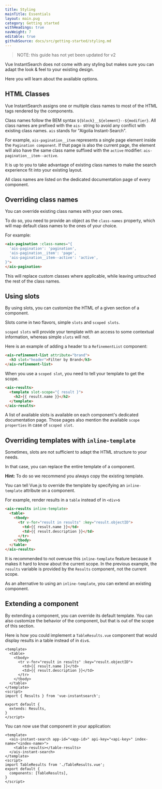```yaml
---
title: Styling
mainTitle: Essentials
layout: main.pug
category: Getting started
withHeadings: true
navWeight: 7
editable: true
githubSource: docs/src/getting-started/styling.md
---
```

> NOTE: this guide has not yet been updated for v2

Vue InstantSearch does not come with any styling but makes sure you can adapt the look & feel to your existing design.

Here you will learn about the available options.

## HTML Classes

Vue InstantSearch assigns one or multiple class names to most of the HTML tags rendered by the components.

Class names follow the BEM syntax `${block}__${element}--${modifier}`. 
All class names are prefixed with the `ais-` string to avoid any conflict with existing class names.
`ais` stands for "Algolia Instant-Search".

For example, `ais-pagination__item` represents a single page element inside the `Pagination component`.
If that page is also the current page, the element will also have the same class name suffixed with the `active` modifier: `ais-pagination__item--active`.

It is up to you to take advantage of existing class names to make the search experience fit into your existing layout.

All class names are listed on the dedicated documentation page of every component.

## Overriding class names

You can override existing class names with your own ones.

To do so, you need to provide an object as the `class-names` property, which will map default class names to the ones of your choice.

For example:

```html
<ais-pagination :class-names="{
  'ais-pagination': 'pagination',
  'ais-pagination__item': 'page',
  'ais-pagination__item--active': 'active',
}">
</ais-pagination>
```

This will replace custom classes where applicable, while leaving untouched the rest of the class names.

## Using slots

By using slots, you can customize the HTML of a given section of a component.

Slots come in two flavors, simple `slots` and `scoped slots`.

`scoped slots` will provide your template with an access to some contextual information, whereas simple `slots` will not.

Here is an example of adding a header to a `RefinementList` component:

```html
<ais-refinement-list attribute="brand">
  <h3 slot="header">Filter by Brand</h3>
</ais-refinement-list>
```

When you use a `scoped slot`, you need to tell your template to get the scope.

```html
<ais-results>
  <template slot-scope="{ result }">
    <h2>{{ result.name }}</h2>
  </template>
</ais-results>
```

A list of available slots is available on each component's dedicated documentation page. Those pages also mention the available `scope properties` in case of `scoped slot`.

## Overriding templates with `inline-template`

Sometimes, slots are not sufficient to adapt the HTML structure to your needs.

In that case, you can replace the entire template of a component.

**Hint:** To do so we recommend you always copy the existing template.

You can tell Vue.js to override the template by specifying an `inline-template` attribute on a component.

For example, render results in a `table` instead of in `<div>`s

```html
<ais-results inline-template>
  <table>
    <tbody>
      <tr v-for="result in results" :key="result.objectID">
        <td>{{ result.name }}</td>
        <td>{{ result.description }}</td>
      </tr>
    </tbody>
  </table>
</ais-results>
```

It is recommended to not overuse this `inline-template` feature because it makes it hard to know about the current scope. In the previous example, the `results` variable is provided by the `Results` component, not the current scope.

As an alternative to using an `inline-template`, you can extend an existing component.

## Extending a component

By extending a component, you can override its default template. 
You can also customize the behavior of the component, but that is out of the scope of this section.

Here is how you could implement a `TableResults.vue` component that would display results in a table instead of in `div`s.


```vue
<template>
  <table>
    <tbody>
      <tr v-for="result in results" :key="result.objectID">
        <td>{{ result.name }}</td>
        <td>{{ result.description }}</td>
      </tr>
    </tbody>
  </table>
</template>
<script>
import { Results } from 'vue-instantsearch';

export default {
  extends: Results,
}
</script>
```

You can now use that component in your application:

```vue
<template>
  <ais-instant-search app-id="<app-id>" api-key="<api-key>" index-name="<index-name>">
    <table-results></table-results>
  </ais-instant-search>
</template>
<script>
import TableResults from './TableResults.vue';
export default {
  components: [TableResults],
}
</script>
```






